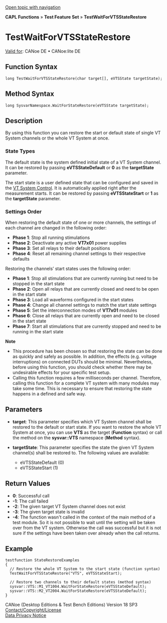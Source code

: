 [Open topic with navigation](../../../../../CANoeDEFamily.htm#Topics/CAPLFunctions/Test/Functions/CAPLfunctionTestWaitForVTSStateRestore.md)

**CAPL Functions** » **Test Feature Set** » **TestWaitForVTSStateRestore**

# TestWaitForVTSStateRestore

[Valid for](../../../Shared/FeatureAvailability.md): CANoe DE • CANoe:lite DE

## Function Syntax

```
long TestWaitForVTSStateRestore(char target[], eVTSState targetState);
```

## Method Syntax

```
long SysvarNamespace.WaitForStateRestore(eVTSState targetState);
```

## Description

By using this function you can restore the start or default state of single VT System channels or the whole VT System at once.

### State Types

The default state is the system defined initial state of a VT System channel. It can be restored by passing **eVTSStateDefault** or **0** as the **targetState** parameter.

The start state is a user defined state that can be configured and saved in the [VT System Control](../../../CANoeCANalyzer/VTSystem/VTSystemControl/VTSControl.md). It is automatically applied right after the measurement starts. It can be restored by passing **eVTSStateStart** or **1** as the **targetState** parameter.

### Settings Order

When restoring the default state of one or more channels, the settings of each channel are changed in the following order:

- **Phase 1**: Stop all running stimulations
- **Phase 2**: Deactivate any active **VT7x01** power supplies
- **Phase 3**: Set all relays to their default positions
- **Phase 4**: Reset all remaining channel settings to their respective defaults

Restoring the channels’ start states uses the following order:

- **Phase 1**: Stop all stimulations that are currently running but need to be stopped in the start state
- **Phase 2**: Open all relays that are currently closed and need to be open in the start state
- **Phase 3**: Load all waveforms configured in the start states
- **Phase 4**: Change all channel settings to match the start state settings
- **Phase 5**: Set the interconnection modes of **VT7x01** modules
- **Phase 6**: Close all relays that are currently open and need to be closed in the start state
- **Phase 7**: Start all stimulations that are currently stopped and need to be running in the start state

**Note**

- This procedure has been chosen so that restoring the state can be done as quickly and safely as possible. In addition, the effects (e.g. voltage interruptions) on connected DUTs should be minimal. Nevertheless, before using this function, you should check whether there may be undesirable effects for your specific test setup.
- Calling this function requires a few milliseconds per channel. Therefore, calling this function for a complete VT system with many modules may take some time. This is necessary to ensure that restoring the state happens in a defined and safe way.

## Parameters

- **target**: This parameter specifies which VT System channel shall be restored to the default or start state. If you want to restore the whole VT System at once, you can use **VTS** as the target (**Function** syntax) or call the method on the **sysvar::VTS** namespace (**Method** syntax).

- **targetState**: This parameter specifies the state the given VT System channel(s) shall be restored to. The following values are available:
  - eVTSStateDefault (0)
  - eVTSStateStart (1)

## Return Values

- **0**: Successful call
- **-1**: The call failed
- **-2**: The given target VT System channel does not exist
- **-3**: The given target state is invalid
- **-4**: The function wasn't called in the context of the main method of a test module. So it is not possible to wait until the setting will be taken over from the VT system. Otherwise the call was successful but it is not sure if the settings have been taken over already when the call returns.

## Example

```plaintext
testfunction StateRestoreExamples
{
  // Restore the whole VT System to the start state (function syntax)
  TestWaitForVTSStateRestore("VTS", eVTSStateStart);

  // Restore two channels to their default states (method syntax)
  sysvar::VTS::M1_VT1004.WaitForStateRestore(eVTSStateDefault);
  sysvar::VTS::M2_VT2004.WaitForStateRestore(eVTSStateDefault);
}
```

CANoe (Desktop Editions & Test Bench Editions) Version 18 SP3  
[Contact/Copyright/License](../../../Shared/ContactCopyrightLicense.md)  
[Data Privacy Notice](https://www.vector.com/int/en/company/get-info/privacy-policy/)
